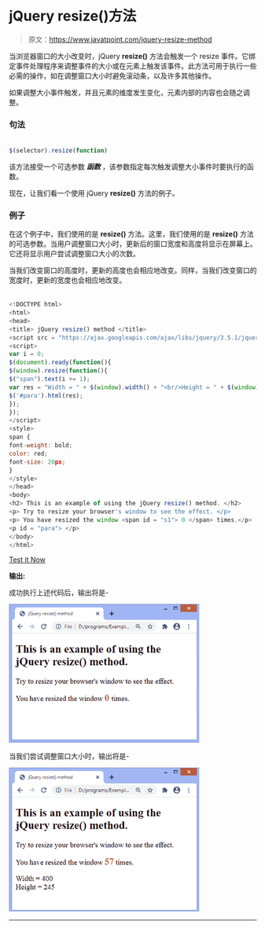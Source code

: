 # jQuery resize()方法

> 原文：<https://www.javatpoint.com/jquery-resize-method>

当浏览器窗口的大小改变时，jQuery **resize()** 方法会触发一个 resize 事件。它绑定事件处理程序来调整事件的大小或在元素上触发该事件。此方法可用于执行一些必需的操作，如在调整窗口大小时避免滚动条，以及许多其他操作。

如果调整大小事件触发，并且元素的维度发生变化，元素内部的内容也会随之调整。

### 句法

```js

$(selector).resize(function)

```

该方法接受一个可选参数 ***函数*** ，该参数指定每次触发调整大小事件时要执行的函数。

现在，让我们看一个使用 jQuery **resize()** 方法的例子。

### 例子

在这个例子中，我们使用的是 **resize()** 方法。这里，我们使用的是 **resize()** 方法的可选参数。当用户调整窗口大小时，更新后的窗口宽度和高度将显示在屏幕上。它还将显示用户尝试调整窗口大小的次数。

当我们改变窗口的高度时，更新的高度也会相应地改变。同样，当我们改变窗口的宽度时，更新的宽度也会相应地改变。

```js

<!DOCTYPE html>
<html>
<head>
<title> jQuery resize() method </title>
<script src = "https://ajax.googleapis.com/ajax/libs/jquery/3.5.1/jquery.min.js"> </script>
<script>
var i = 0;
$(document).ready(function(){
$(window).resize(function(){
$("span").text(i += 1);
var res = "Width = " + $(window).width() + "<br/>Height = " + $(window).height();
$('#para').html(res);
});
});
</script>
<style>
span {
font-weight: bold;
color: red;
font-size: 20px;
}
</style>
</head>
<body>
<h2> This is an example of using the jQuery resize() method. </h2>
<p> Try to resize your browser's window to see the effect. </p>
<p> You have resized the window <span id = "s1"> 0 </span> times.</p>
<p id = "para"> </p>
</body>
</html>

```

[Test it Now](https://www.javatpoint.com/oprweb/test.jsp?filename=jquery-resize-method1)

**输出:**

成功执行上述代码后，输出将是-

![jQuery resize() method](img/c1851f1924238995c91b400c3dcf872f.png)

当我们尝试调整窗口大小时，输出将是-

![jQuery resize() method](img/3c8add66d00f4410dc7df7409feb8ec0.png)

* * *